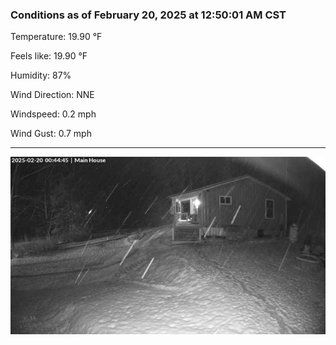 ### Conditions as of February 20, 2025 at 12:50:01 AM CST 

Temperature: 19.90 &deg;F

Feels like: 19.90 &deg;F

Humidity: 87%

Wind Direction: NNE

Windspeed: 0.2 mph

Wind Gust: 0.7 mph

---

<img src="./images/latest.jpeg"/>

